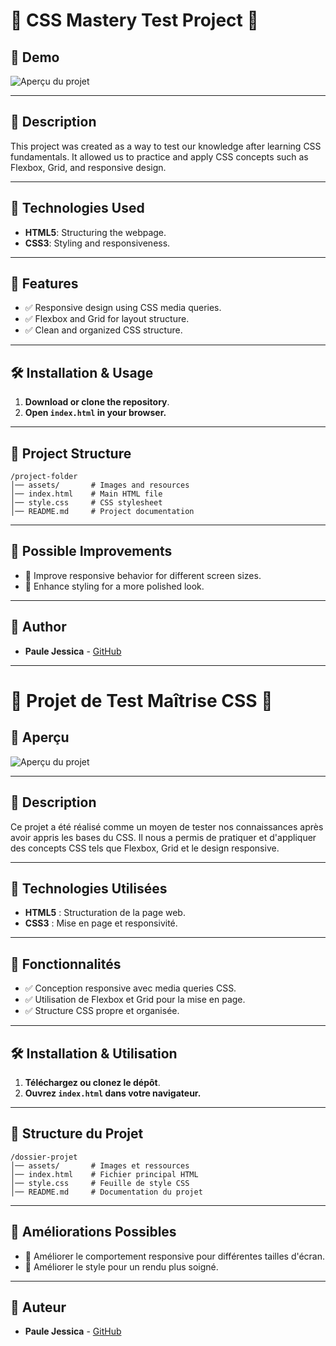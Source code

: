 # 🌟 CSS Mastery Test Project 🌟

## 📸 Demo
![Aperçu du projet](assets/preview.png)

---

## 📖 Description
This project was created as a way to test our knowledge after learning CSS fundamentals.
It allowed us to practice and apply CSS concepts such as Flexbox, Grid, and responsive design.

---

## 🔧 Technologies Used
- **HTML5**: Structuring the webpage.
- **CSS3**: Styling and responsiveness.

---

## 🚀 Features
- ✅ Responsive design using CSS media queries.
- ✅ Flexbox and Grid for layout structure.
- ✅ Clean and organized CSS structure.

---

## 🛠 Installation & Usage
1. **Download or clone the repository**.
2. **Open `index.html` in your browser.**

---

## 📂 Project Structure
```
/project-folder
│── assets/       # Images and resources
│── index.html    # Main HTML file
│── style.css     # CSS stylesheet
│── README.md     # Project documentation
```

---

## 📌 Possible Improvements
- 🔄 Improve responsive behavior for different screen sizes.
- 🎨 Enhance styling for a more polished look.

---

## 👤 Author
- **Paule Jessica** - [GitHub](https://github.com/Nkapj)

---

# 🌟 Projet de Test Maîtrise CSS 🌟

## 📸 Aperçu
![Aperçu du projet]([./assets/apercu.png](https://nkapj.github.io/CSS-final-project/))

---

## 📖 Description
Ce projet a été réalisé comme un moyen de tester nos connaissances après avoir appris les bases du CSS.
Il nous a permis de pratiquer et d'appliquer des concepts CSS tels que Flexbox, Grid et le design responsive.

---

## 🔧 Technologies Utilisées
- **HTML5** : Structuration de la page web.
- **CSS3** : Mise en page et responsivité.

---

## 🚀 Fonctionnalités
- ✅ Conception responsive avec media queries CSS.
- ✅ Utilisation de Flexbox et Grid pour la mise en page.
- ✅ Structure CSS propre et organisée.

---

## 🛠 Installation & Utilisation
1. **Téléchargez ou clonez le dépôt**.
2. **Ouvrez `index.html` dans votre navigateur.**

---

## 📂 Structure du Projet
```
/dossier-projet
│── assets/       # Images et ressources
│── index.html    # Fichier principal HTML
│── style.css     # Feuille de style CSS
│── README.md     # Documentation du projet
```

---

## 📌 Améliorations Possibles
- 🔄 Améliorer le comportement responsive pour différentes tailles d'écran.
- 🎨 Améliorer le style pour un rendu plus soigné.

---

## 👤 Auteur
- **Paule Jessica** - [GitHub](https://github.com/Nkapj)
